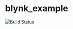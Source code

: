 # blynk_example
[![Build Status](https://travis-ci.org/LarsBergqvist/blynk_example.svg?branch=master)](https://travis-ci.org/LarsBergqvist/blynk_example)
